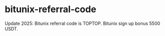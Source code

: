 # bitunix-referral-code
Update 2025: Bitunix referral code is TOPTOP. Bitunix sign up bonus 5500 USDT.
